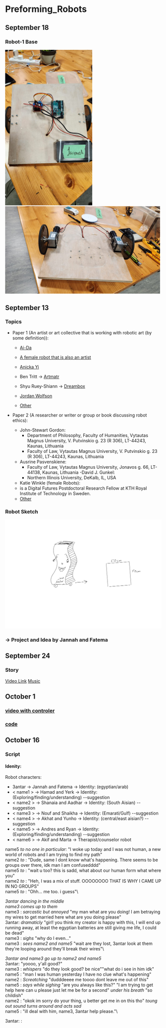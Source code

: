 # Preforming_Robots

## September 18
### Robot-1 Base
<img src="https://github.com/fnassar/Preforming_Robots/blob/main/robot_1/base1.jpg" alt="base1" height="500"/> <img src="https://github.com/fnassar/Preforming_Robots/blob/main/robot_1/base2.jpg" alt="base2"  width="500"/>

## September 13
### Topics
- Paper 1 (An artist or art collective that is working with robotic art (by some definition)):
  -  [Ai-Da](https://news.artnet.com/art-world/ai-da-design-museum-london-baz-luhrmann-saw-this-made-this-2301275) 
    -  [A female robot that is also an artist](https://www.dailyartmagazine.com/ai-da-the-ai-powered-robot-artist/)
  - [Anicka Yi](https://news.artnet.com/art-world/anicka-yi-turbine-hall-commission-2019839)
  -  Ben Tritt -> [Artmatr](https://news.artnet.com/art-world/artmatr-robotics-painting-2283596)
  - Shyu Ruey-Shiann -> [Dreambox](https://theculturetrip.com/asia/china/articles/8-robotics-artists-from-china-hong-kong-and-taiwan)
  - [Jordan Wolfson](https://www.davidzwirner.com/artists/jordan-wolfson)
  
  - [Other](https://ozobot.com/23-artists-use-technology-canvas-2/)

- Paper 2 (A researcher or writer or group or book discussing robot ethics):
  - John-Stewart Gordon:
    - Department of Philosophy, Faculty of Humanities, Vytautas Magnus University, V. Putvinskio g. 23 (R 306), LT-44243, Kaunas, Lithuania
    - Faculty of Law, Vytautas Magnus University, V. Putvinskio g. 23 (R 306), LT-44243, Kaunas, Lithuania
  - Ausrine Pasvenskiene:
    - Faculty of Law, Vytautas Magnus University, Jonavos g. 66, LT-44138, Kaunas, Lithuania
  -David J. Gunkel:
    -  Northern Illinois University, DeKalb, IL, USA
  -  Katie Winkle (female Robots):
    -  is a Digital Futures Postdoctoral Research Fellow at KTH Royal Institute of Technology in Sweden.
  - [Other](https://edm.com/interviews/eprom-interview-syntheism-robotics-live-show)

### Robot Sketch
<img src="https://github.com/fnassar/Preforming_Robots/blob/main/robot_1/sketch-robot-1.jpg" alt="Sketch, Robot 1" width="600"/>

### -> Project and Idea by Jannah and Fatema

## September 24
### Story
[Video Link](https://www.youtube.com/shorts/l13Hn9hQDg0)
[Music](https://www.youtube.com/watch?v=lRXLAeogv5U)

## October 1
### [video with controler](https://youtube.com/shorts/kRtGvE6MrPE?si=v4go1Dmkk7r4-h21)
### [code]()

## October 16
### Script
#### Idenity:
Robot characters: 
- 3antar -> Jannah and Fatema -> Identity: (egyptian/arab)
- < name1 > -> Hamad and Yerk -> Identity: (Exploring/finding/understanding) --suggestion
- < name2 > -> Shanaia and Aadhar -> Identity: (South Aisian) --suggestion
- < name3 > -> Nouf and Shaikha -> Identity: (Emarati/Gulf) --suggestion
- < name4 > -> Akhat and Yunho -> Identity: (central/east aisian?) --suggestion
- < name5 > -> Andres and Ryan -> Identity: (Exploring/finding/understanding) --suggestion
- < name6 > -> Akif and Marta -> Therapist/counselor robot


name5  *to no one in particular*: "I woke up today and I was not human, a new world of robots and I am trying to find my path"\
name2  *to <name5>*: "Dude, same I dont know what's happening. There seems to be groups over there, idk man I am confusedddd"\
name5  *to <name2>*: "wait u too? this is sadd, what about our human form what where you"\
name2  *to <name5>*: "Heh, I was a mix of stuff. OOOOOOOO THAT IS WHY I CAME UP IN NO GROUPS"\
name5  *to <name2>*: "Ohh... me too. i guess"\

*3antar dancing in the middle*\
*name3  comes up to them*\
name3 : *sarcastic but annoyed* "my man what are you doing! I am betraying my wires to get married here what are you doing please"\
3antar: *dramaticly* "girl! you think my creator is happy with this, I will end up running away, at least the egyptian batteries are still giving me life, I could be dead"\
name3 : *sighs* "why do I even..."\
name3 : *sees name2 and name5* "wait are they lost, 3antar look at them they're looping around they'll break their wires"\

*3antar and name3 go up to name2 and name5*\
3antar: "yoooo, y'all good?"\
name3 : *whispers* "do they look good? be nice""what do i see in him idk"\
name5 : "man I was human yesterday I have no clue what's happening"\
name2 : *Screatching* "dudddeeee me toooo dont leave me out of this"\
name5 : *says while sighing* "are you always like this?" "I am trying to get help here can u please just let me be for a second" *under his breath* "so childish"\
name2 : "okok im sorry do your thing, u better get me in on this tho" *toung out sound* *turns around and acts sad*\
name5 : "ill deal with him, name3, 3antar help please."\

3antar: 
<name3>:





